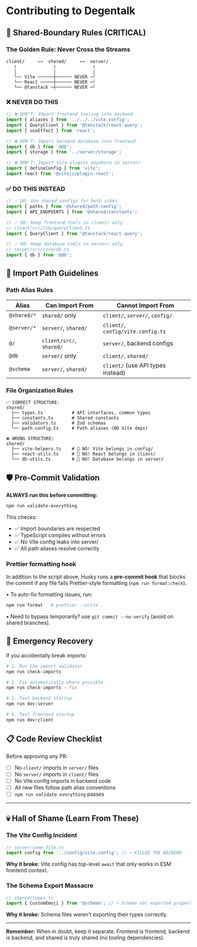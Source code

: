 # Contributing to Degentalk

## 🚨 Shared-Boundary Rules (CRITICAL)

### The Golden Rule: **Never Cross the Streams**

```
client/     ←→  shared/     ←→  server/
   ↑              ↑              ↑
   │              │              │
   └── Vite ──────┼────── NEVER ─┘
   └── React ─────┼────── NEVER ─┘
   └── @tanstack ─┼────── NEVER ─┘
```

### ❌ **NEVER DO THIS**

```ts
// ❌ DON'T: Import frontend tooling into backend
import { aliases } from '../../../vite.config';
import { QueryClient } from '@tanstack/react-query';
import { useEffect } from 'react';

// ❌ DON'T: Import backend database into frontend
import { db } from '@db';
import { storage } from '../server/storage';

// ❌ DON'T: Import Vite plugins anywhere in server/
import { defineConfig } from 'vite';
import react from '@vitejs/plugin-react';
```

### ✅ **DO THIS INSTEAD**

```ts
// ✅ DO: Use shared configs for both sides
import { paths } from '@shared/path-config';
import { API_ENDPOINTS } from '@shared/constants';

// ✅ DO: Keep frontend tools in client/ only
// client/src/lib/queryClient.ts
import { QueryClient } from '@tanstack/react-query';

// ✅ DO: Keep database tools in server/ only
// server/src/core/db.ts
import { db } from '@db';
```

## 🔧 Import Path Guidelines

### Path Alias Rules

| Alias       | Can Import From          | Cannot Import From                 |
| ----------- | ------------------------ | ---------------------------------- |
| `@shared/*` | `shared/` only           | `client/`, `server/`, `config/`    |
| `@server/*` | `server/`, `shared/`     | `client/`, `config/vite.config.ts` |
| `@/`        | `client/src/`, `shared/` | `server/`, backend configs         |
| `@db`       | `server/` only           | `client/`, `shared/`               |
| `@schema`   | `server/`, `shared/`     | `client/` (use API types instead)  |

### File Organization Rules

```
✅ CORRECT STRUCTURE:
shared/
  ├── types.ts           # API interfaces, common types
  ├── constants.ts       # Shared constants
  ├── validators.ts      # Zod schemas
  └── path-config.ts     # Path aliases (NO Vite deps)

❌ WRONG STRUCTURE:
shared/
  ├── vite-helpers.ts    # 🚨 NO! Vite belongs in config/
  ├── react-utils.ts     # 🚨 NO! React belongs in client/
  └── db-utils.ts        # 🚨 NO! Database belongs in server/
```

## 🛡️ Pre-Commit Validation

**ALWAYS run this before committing:**

```bash
npm run validate-everything
```

This checks:

- ✅ Import boundaries are respected
- ✅ TypeScript compiles without errors
- ✅ No Vite config leaks into server/
- ✅ All path aliases resolve correctly

### Prettier formatting hook

In addition to the script above, Husky runs a **pre-commit hook** that blocks the commit if any file fails Prettier-style formatting (`npm run format:check`).

• To auto-fix formatting issues, run:

```bash
npm run format   # prettier --write .
```

• Need to bypass temporarily? use `git commit --no-verify` (avoid on shared branches).

## 🚨 Emergency Recovery

If you accidentally break imports:

```bash
# 1. Run the import validator
npm run check-imports

# 2. Fix automatically where possible
npm run check-imports --fix

# 3. Test backend startup
npm run dev:server

# 4. Test frontend startup
npm run dev:client
```

## 📋 Code Review Checklist

Before approving any PR:

- [ ] No `client/` imports in `server/` files
- [ ] No `server/` imports in `client/` files
- [ ] No Vite config imports in backend code
- [ ] All new files follow path alias conventions
- [ ] `npm run validate-everything` passes

---

## 💀 Hall of Shame (Learn From These)

### The Vite Config Incident

```ts
// server/some-file.ts
import config from '../config/vite.config'; // 💀 KILLED THE BACKEND
```

**Why it broke:** Vite config has top-level `await` that only works in ESM frontend context.

### The Schema Export Massacre

```ts
// shared/types.ts
import { CustomEmoji } from '@schema'; // 💀 Schema not exported properly
```

**Why it broke:** Schema files weren't exporting their types correctly.

---

**Remember:** When in doubt, keep it separate. Frontend is frontend, backend is backend, and shared is truly shared (no tooling dependencies).
